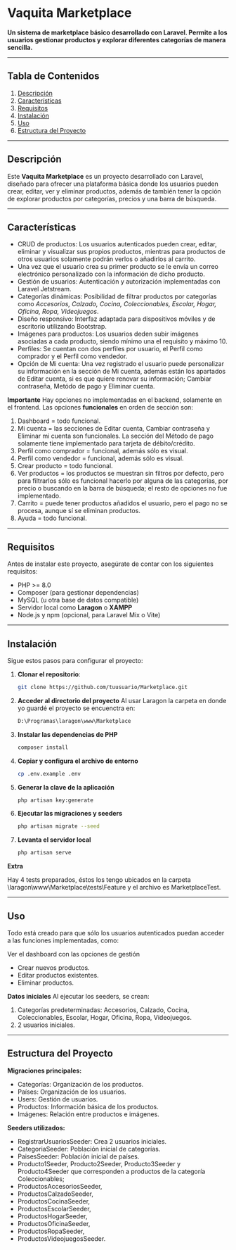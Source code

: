 # Vaquita Marketplace

**Un sistema de marketplace básico desarrollado con Laravel. Permite a los usuarios gestionar productos y explorar diferentes categorías de manera sencilla.**

---

## Tabla de Contenidos

1. [Descripción](#descripción)
2. [Características](#características)
3. [Requisitos](#requisitos)
4. [Instalación](#instalación)
5. [Uso](#uso)
6. [Estructura del Proyecto](#estructura-del-proyecto)

---

## Descripción

Este **Vaquita Marketplace** es un proyecto desarrollado con Laravel, diseñado para ofrecer una plataforma básica donde los usuarios pueden crear, editar, ver y eliminar productos, además de también tener la opción de explorar productos por categorías, precios y una barra de búsqueda.

---

## Características

- CRUD de productos: Los usuarios autenticados pueden crear, editar, eliminar y visualizar sus propios productos, mientras para productos de otros usuarios solamente podrán verlos o añadirlos al carrito.
- Una vez que el usuario crea su primer producto se le envía un correo electrónico personalizado con la información de dicho producto.
- Gestión de usuarios: Autenticación y autorización implementadas con Laravel Jetstream.
- Categorías dinámicas: Posibilidad de filtrar productos por categorías como *Accesorios, Calzado, Cocina, Coleccionables, Escolar, Hogar, Oficina, Ropa, Videojuegos*.
- Diseño responsivo: Interfaz adaptada para dispositivos móviles y de escritorio utilizando Bootstrap.
- Imágenes para productos: Los usuarios deden subir imágenes asociadas a cada producto, siendo mínimo una el requisito y máximo 10.
- Perfiles: Se cuentan con dos perfiles por usuario, el Perfil como comprador y el Perfil como vendedor.
- Opción de Mi cuenta: Una vez registrado el usuario puede personalizar su información en la sección de Mi cuenta, además están los apartados de Editar cuenta, si es que quiere renovar su información; Cambiar contraseña, Metódo de pago y Eliminar cuenta.

**Importante**
Hay opciones no implementadas en el backend, solamente en el frontend. Las opciones **funcionales** en orden de sección son:
1. Dashboard = todo funcional.
2. Mi cuenta = las secciones de Editar cuenta, Cambiar contraseña y Eliminar mi cuenta son funcionales. La sección del Método de pago solamente tiene implementado para tarjeta de débito/crédito.
3. Perfil como comprador = funcional, además sólo es visual.
4. Perfil como vendedor = funcional, además sólo es visual.
5. Crear producto = todo funcional.
6. Ver productos = los productos se muestran sin filtros por defecto, pero para filtrarlos sólo es funcional hacerlo por alguna de las categorías, por precio o buscando en la barra de búsqueda; el resto de opciones no fue implementado.
7. Carrito = puede tener productos añadidos el usuario, pero el pago no se procesa, aunque sí se eliminan productos.
8. Ayuda = todo funcional.

---

## Requisitos

Antes de instalar este proyecto, asegúrate de contar con los siguientes requisitos:

- PHP >= 8.0
- Composer (para gestionar dependencias)
- MySQL (u otra base de datos compatible)
- Servidor local como **Laragon** o **XAMPP**
- Node.js y npm (opcional, para Laravel Mix o Vite)

---

## Instalación

Sigue estos pasos para configurar el proyecto:

1. **Clonar el repositorio**:
   ```bash
   git clone https://github.com/tuusuario/Marketplace.git

2. **Acceder al directorio del proyecto**
    Al usar Laragon la carpeta en donde yo guardé el proyecto se encuenctra en:
    ```bash
    D:\Programas\laragon\www\Marketplace

3. **Instalar las dependencias de PHP**
    ```bash
    composer install

4. **Copiar y configura el archivo de entorno**
    ```bash
    cp .env.example .env

5. **Generar la clave de la aplicación**
    ```bash
    php artisan key:generate

6. **Ejecutar las migraciones y seeders**
    ```bash
    php artisan migrate --seed

7. **Levanta el servidor local**
    ```bash
    php artisan serve

**Extra**

Hay 4 tests preparados, éstos los tengo ubicados en la carpeta \laragon\www\Marketplace\tests\Feature y el archivo es MarketplaceTest.

---

## Uso

Todo está creado para que sólo los usuarios autenticados puedan acceder a las funciones implementadas, como:

Ver el dashboard con las opciones de gestión
- Crear nuevos productos.
- Editar productos existentes.
- Eliminar productos.

**Datos iniciales**
Al ejecutar los seeders, se crean:
1. Categorías predeterminadas: Accesorios, Calzado, Cocina, Coleccionables, Escolar, Hogar, Oficina, Ropa, Videojuegos.
2. 2 usuarios iniciales.

---

## Estructura del Proyecto

**Migraciones principales:**
- Categorías: Organización de los productos.
- Países: Organización de los usuarios.
- Users: Gestión de usuarios.
- Productos: Información básica de los productos.
- Imágenes: Relación entre productos e imágenes.

**Seeders utilizados:**
- RegistrarUsuariosSeeder: Crea 2 usuarios iniciales.
- CategoriaSeeder: Población inicial de categorías.
- PaisesSeeder: Población inicial de países.
- Producto1Seeder, Producto2Seeder, Producto3Seeder y Producto4Seeder que corresponden a productos de la categoría Coleccionables;
- ProductosAccesoriosSeeder,
- ProductosCalzadoSeeder,
- ProductosCocinaSeeder,
- ProductosEscolarSeeder,
- ProductosHogarSeeder,
- ProductosOficinaSeeder,
- ProductosRopaSeeder,
- ProductosVideojuegosSeeder.

